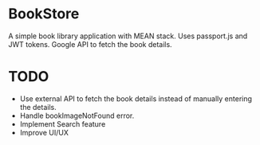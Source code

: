 # BookStore

A simple book library application with MEAN stack. Uses passport.js and JWT tokens. Google API
to fetch the book details.

# TODO

- Use external API to fetch the book details instead of manually entering the details.
- Handle bookImageNotFound error.
- Implement Search feature
- Improve UI/UX